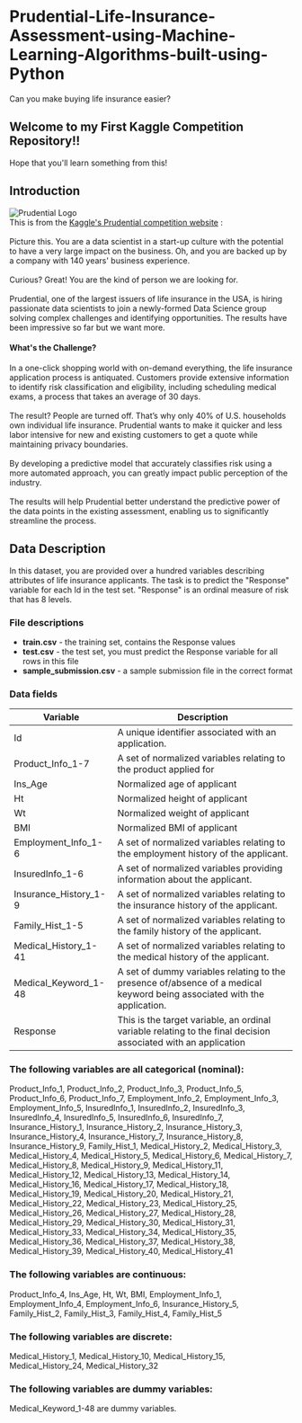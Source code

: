 # Prudential-Life-Insurance-Assessment-using-Machine-Learning-Algorithms-built-using-Python
Can you make buying life insurance easier?

## Welcome to my First Kaggle Competition Repository!!
Hope that you'll learn something from this!

## Introduction
![Prudential Logo](https://storage.googleapis.com/kaggle-competitions/kaggle/4699/logos/front_page.png)<br>
This is from the [Kaggle's Prudential competition website](https://www.kaggle.com/c/prudential-life-insurance-assessment/overview) :<br>
<br>
Picture this. You are a data scientist in a start-up culture with the potential to have a very large impact on the business.
Oh, and you are backed up by a company with 140 years' business experience.<br><br>
Curious? Great! You are the kind of person we are looking for.<br><br>
Prudential, one of the largest issuers of life insurance in the USA, is hiring passionate data scientists to join a
newly-formed Data Science group solving complex challenges and identifying opportunities. The results have been impressive
so far but we want more.<br>
#### What's the Challenge?
In a one-click shopping world with on-demand everything, the life insurance application process is antiquated.
Customers provide extensive information to identify risk classification and eligibility, including scheduling medical exams,
a process that takes an average of 30 days.<br><br>
The result? People are turned off. That’s why only 40% of U.S. households own individual life insurance.
Prudential wants to make it quicker and less labor intensive for new and existing customers to get a quote while maintaining
privacy boundaries.<br><br>
By developing a predictive model that accurately classifies risk using a more automated approach, you can greatly impact public
perception of the industry.<br><br>
The results will help Prudential better understand the predictive power of the data points in the existing assessment,
enabling us to significantly streamline the process.

## Data Description
In this dataset, you are provided over a hundred variables describing attributes of life insurance applicants. 
The task is to predict the "Response" variable for each Id in the test set. "Response" is an ordinal measure of risk that has 8 levels.
### File descriptions
* **train.csv** - the training set, contains the Response values
* **test.csv** - the test set, you must predict the Response variable for all rows in this file
* **sample_submission.csv** - a sample submission file in the correct format
### Data fields
| **Variable**     | **Description** |
| ------------------ | ----------------|
| Id           |A unique identifier associated with an application.|
| Product_Info_1-7 |A set of normalized variables relating to the product applied for|
| Ins_Age      |Normalized age of applicant|
| Ht           |Normalized height of applicant|
| Wt           |Normalized weight of applicant|
| BMI          |Normalized BMI of applicant|
|Employment_Info_1-6 | A set of normalized variables relating to the employment history of the applicant.|
|InsuredInfo_1-6|	A set of normalized variables providing information about the applicant.
|Insurance_History_1-9|	A set of normalized variables relating to the insurance history of the applicant.
|Family_Hist_1-5	|A set of normalized variables relating to the family history of the applicant.
|Medical_History_1-41 |A set of normalized variables relating to the medical history of the applicant.
|Medical_Keyword_1-48	|A set of dummy variables relating to the presence of/absence of a medical keyword being associated with the application.
|Response	|This is the target variable, an ordinal variable relating to the final decision associated with an application
### The following variables are all categorical (nominal):
Product_Info_1, Product_Info_2, Product_Info_3, Product_Info_5, Product_Info_6, Product_Info_7, 
Employment_Info_2, Employment_Info_3, Employment_Info_5, InsuredInfo_1, InsuredInfo_2, InsuredInfo_3, 
InsuredInfo_4, InsuredInfo_5, InsuredInfo_6, InsuredInfo_7, Insurance_History_1, Insurance_History_2, 
Insurance_History_3, Insurance_History_4, Insurance_History_7, Insurance_History_8, 
Insurance_History_9, Family_Hist_1, Medical_History_2, Medical_History_3, Medical_History_4, 
Medical_History_5, Medical_History_6, Medical_History_7, Medical_History_8, Medical_History_9, 
Medical_History_11, Medical_History_12, Medical_History_13, Medical_History_14, Medical_History_16, 
Medical_History_17, Medical_History_18, Medical_History_19, Medical_History_20, Medical_History_21, 
Medical_History_22, Medical_History_23, Medical_History_25, Medical_History_26, Medical_History_27, 
Medical_History_28, Medical_History_29, Medical_History_30, Medical_History_31, Medical_History_33, 
Medical_History_34, Medical_History_35, Medical_History_36, Medical_History_37, Medical_History_38, 
Medical_History_39, Medical_History_40, Medical_History_41
### The following variables are continuous:
Product_Info_4, Ins_Age, Ht, Wt, BMI, Employment_Info_1, Employment_Info_4, Employment_Info_6, 
Insurance_History_5, Family_Hist_2, Family_Hist_3, Family_Hist_4, Family_Hist_5
### The following variables are discrete:
Medical_History_1, Medical_History_10, Medical_History_15, Medical_History_24, Medical_History_32
### The following variables are dummy variables:
Medical_Keyword_1-48 are dummy variables.
